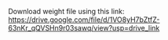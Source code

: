 Download weight file using this link: https://drive.google.com/file/d/1VO8yH7bZtfZ-63nKr_qQVSHn9r03sawq/view?usp=drive_link
